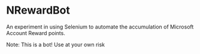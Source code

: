 # NRewardBot
An experiment in using Selenium to automate the accumulation of Microsoft Account Reward points.

Note: This is a bot!  Use at your own risk
